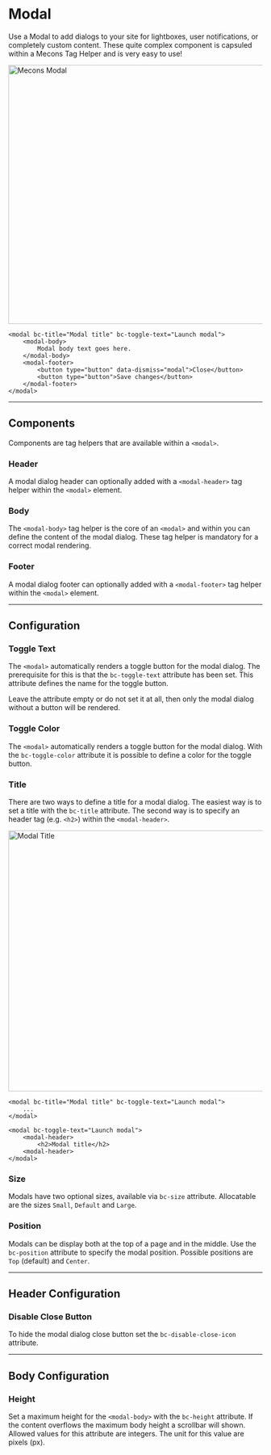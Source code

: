 # Modal

Use a Modal to add dialogs to your site for lightboxes, user notifications, or completely custom content. These quite complex component is capsuled within a Mecons Tag Helper and is very easy to use!

<img src="/images/modal_01.png" width="513" alt="Mecons Modal" />

```markup
<modal bc-title="Modal title" bc-toggle-text="Launch modal">
	<modal-body>
		Modal body text goes here.
	</modal-body>
	<modal-footer>
		<button type="button" data-dismiss="modal">Close</button>
		<button type="button">Save changes</button>
	</modal-footer>
</modal>
```

---

## Components

Components are tag helpers that are available within a `<modal>`.

### Header

A modal dialog header can optionally added with a `<modal-header>` tag helper within the `<modal>` element.

### Body

The `<modal-body>` tag helper is the core of an `<modal>` and within you can define the content of the modal dialog. These tag helper is mandatory for a correct modal rendering.

### Footer

A modal dialog footer can optionally added with a `<modal-footer>` tag helper within the `<modal>` element.

---

## Configuration

### Toggle Text

The `<modal>` automatically renders a toggle button for the modal dialog. The prerequisite for this is that the `bc-toggle-text` attribute has been set. This attribute defines the name for the toggle button.

Leave the attribute empty or do not set it at all, then only the modal dialog without a button will be rendered.

### Toggle Color

The `<modal>` automatically renders a toggle button for the modal dialog. With the `bc-toggle-color` attribute it is possible to define a color for the toggle button.

### Title

There are two ways to define a title for a modal dialog. The easiest way is to set a title with the `bc-title` attribute. The second way is to specify an header tag (e.g. `<h2>`) within the `<modal-header>`.

<img src="/images/modal_02.png" width="517" alt="Modal Title" />

```markup
<modal bc-title="Modal title" bc-toggle-text="Launch modal">
    ...
</modal>
    
<modal bc-toggle-text="Launch modal">
    <modal-header>
        <h2>Modal title</h2>
    <modal-header>
</modal>
```

### Size

Modals have two optional sizes, available via `bc-size` attribute. Allocatable are the sizes `Small`, `Default` and `Large`.

### Position

Modals can be display both at the top of a page and in the middle. Use the `bc-position` attribute to specify the modal position. Possible positions are `Top` (default) and `Center`.

---

## Header Configuration

### Disable Close Button

To hide the modal dialog close button set the `bc-disable-close-icon` attribute.

---

## Body Configuration

### Height

Set a maximum height for the `<modal-body>` with the `bc-height` attribute. If the content overflows the maximum body height a scrollbar will shown. Allowed values for this attribute are integers. The unit for this value are pixels (px).